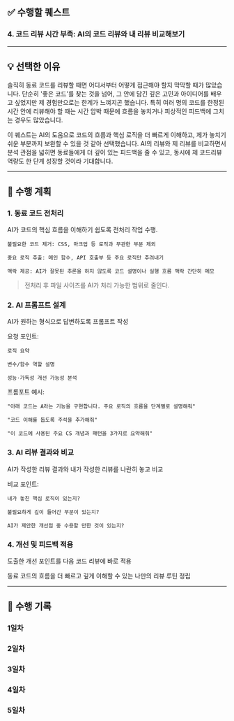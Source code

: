 ## ✅ 수행할 퀘스트
### 4. 코드 리뷰 시간 부족: AI의 코드 리뷰와 내 리뷰 비교해보기

---

## 💡 선택한 이유

솔직히 동료 코드를 리뷰할 때면 어디서부터 어떻게 접근해야 할지 막막할 때가 많았습니다. 단순히 '좋은 코드'를 찾는 것을 넘어, 그 안에 담긴 깊은 고민과 아이디어를 배우고 싶었지만 제 경험만으로는 한계가 느껴지곤 했습니다. 특히 여러 명의 코드를 한정된 시간 안에 리뷰해야 할 때는 시간 압박 때문에 흐름을 놓치거나 피상적인 피드백에 그치는 경우도 많았습니다.

이 퀘스트는 AI의 도움으로 코드의 흐름과 핵심 로직을 더 빠르게 이해하고, 제가 놓치기 쉬운 부분까지 보완할 수 있을 것 같아 선택했습니다. AI의 리뷰와 제 리뷰를 비교하면서 분석 관점을 넓히면 동료들에게 더 깊이 있는 피드백을 줄 수 있고, 동시에 제 코드리뷰 역량도 한 단계 성장할 것이라 기대합니다.

---

## 🧭 수행 계획

### 1. 동료 코드 전처리
AI가 코드의 핵심 흐름을 이해하기 쉽도록 전처리 작업 수행.

    불필요한 코드 제거: CSS, 마크업 등 로직과 무관한 부분 제외

    중요 로직 추출: 메인 함수, API 호출부 등 주요 로직만 추려내기

    맥락 제공: AI가 잘못된 추론을 하지 않도록 코드 설명이나 실행 흐름 맥락 간단히 메모

> 전처리 후 파일 사이즈를 AI가 처리 가능한 범위로 줄인다.


### 2. AI 프롬프트 설계
AI가 원하는 형식으로 답변하도록 프롬프트 작성

요청 포인트:

    로직 요약

    변수/함수 역할 설명

    성능·가독성 개선 가능성 분석


프롬포트 예시:

    "아래 코드는 A라는 기능을 구현합니다. 주요 로직의 흐름을 단계별로 설명해줘"

    "코드 이해를 돕도록 주석을 추가해줘"

    "이 코드에 사용된 주요 CS 개념과 패턴을 3가지로 요약해줘"

### 3. AI 리뷰 결과와 비교
AI가 작성한 리뷰 결과와 내가 작성한 리뷰를 나란히 놓고 비교

비교 포인트:

    내가 놓친 핵심 로직이 있는지?

    불필요하게 깊이 들어간 부분이 있는지?

    AI가 제안한 개선점 중 수용할 만한 것이 있는지?

### 4. 개선 및 피드백 적용
도출한 개선 포인트를 다음 코드 리뷰에 바로 적용

동료 코드의 흐름을 더 빠르고 깊게 이해할 수 있는 나만의 리뷰 루틴 정립

---

## 📌 수행 기록
### 1일차

### 2일차

### 3일차

### 4일차

### 5일차